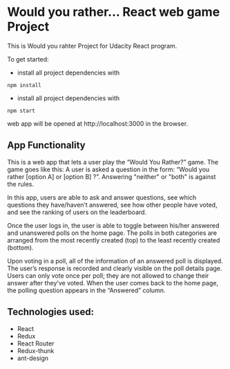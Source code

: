 # Would you rather... React web game Project
This is Would you rahter Project for Udacity React program.  


To get started:

* install all project dependencies with
```console
npm install
```
* install all project dependencies with
```console
npm start
```
web app will be opened at http://localhost:3000 in the browser.


## App Functionality
This is a web app that lets a user play the “Would You Rather?” game. The game goes like this: A user is asked a question in the form: “Would you rather [option A] or [option B] ?”. Answering "neither" or "both" is against the rules.

In this app, users are able to ask and answer questions, see which questions they have/haven’t answered, see how other people have voted, and see the ranking of users on the leaderboard.

Once the user logs in, the user is able to toggle between his/her answered and unanswered polls on the home page. The polls in both categories are arranged from the most recently created (top) to the least recently created (bottom).

Upon voting in a poll, all of the information of an answered poll is displayed. The user’s response is recorded and clearly visible on the poll details page. Users can only vote once per poll; they are not allowed to change their answer after they’ve voted. When the user comes back to the home page, the polling question appears in the “Answered” column.



## Technologies used:
* React
* Redux
* React Router
* Redux-thunk
* ant-design



